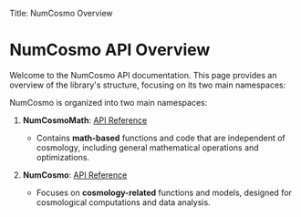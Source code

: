 Title: NumCosmo Overview

# NumCosmo API Overview

Welcome to the NumCosmo API documentation. This page provides an overview of the
library's structure, focusing on its two main namespaces:

NumCosmo is organized into two main namespaces:

1. **NumCosmoMath**: [API Reference](../numcosmo-math/index.html)
    - Contains **math-based** functions and code that are independent of cosmology,
      including general mathematical operations and optimizations.

2. **NumCosmo**: [API Reference](../numcosmo/index.html)
    - Focuses on **cosmology-related** functions and models, designed for cosmological
      computations and data analysis.